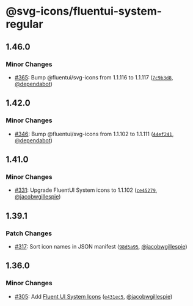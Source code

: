 # @svg-icons/fluentui-system-regular

## 1.46.0

### Minor Changes

- [#365](https://github.com/svg-icons/svg-icons/pull/365): Bump @fluentui/svg-icons from 1.1.116 to 1.1.117 ([`7c9b3d8`](https://github.com/svg-icons/svg-icons/commit/7c9b3d888fcf74eaea97282c03fa1eb020a76db6), [@dependabot](https://github.com/apps/dependabot))

## 1.42.0

### Minor Changes

- [#346](https://github.com/svg-icons/svg-icons/pull/346): Bump @fluentui/svg-icons from 1.1.102 to 1.1.111 ([`44ef241`](https://github.com/svg-icons/svg-icons/commit/44ef241bf93a0252de40b4b0d9f098be06a1f2ac), [@dependabot](https://github.com/apps/dependabot))

## 1.41.0

### Minor Changes

- [#331](https://github.com/svg-icons/svg-icons/pull/331): Upgrade FluentUI System icons to 1.1.102 ([`ce45279`](https://github.com/svg-icons/svg-icons/commit/ce45279d067837030b58f0179157bb504639942f), [@jacobwgillespie](https://github.com/jacobwgillespie))

## 1.39.1

### Patch Changes

- [#317](https://github.com/svg-icons/svg-icons/pull/317): Sort icon names in JSON manifest ([`98d5a95`](https://github.com/svg-icons/svg-icons/commit/98d5a952a2249024e378e0c7707428406d14bcd8), [@jacobwgillespie](https://github.com/jacobwgillespie))

## 1.36.0

### Minor Changes

- [#305](https://github.com/svg-icons/svg-icons/pull/305): Add [Fluent UI System Icons](https://github.com/microsoft/fluentui-system-icons) ([`e431ec5`](https://github.com/svg-icons/svg-icons/commit/e431ec516a3d30f1690a3a6c7b57959865ab4aac), [@jacobwgillespie](https://github.com/jacobwgillespie))
